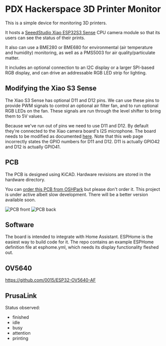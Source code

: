 # PDX Hackerspace 3D Printer Monitor

This is a simple device for monitoring 3D printers.

It hosts a [SeeedStudio Xiao ESP32S3 Sense](https://www.seeedstudio.com/XIAO-ESP32S3-Sense-p-5639.html) CPU camera module so that its users can see the status of their prints.

It also can use a BME280 or BME680 for environmental (air temperature and humidity) monitoring, as well as a PMS5003 for air quality/particulate matter.

It includes an optional connection to an I2C display or a larger SPI-based RGB display, and can drive an addressable RGB LED strip for lighting.

## Modifying the Xiao S3 Sense

The Xiao S3 Sense has optional D11 and D12 pins. We can use these pins
to provide PWM signals to control an optional air filter fan, and to
run optional RGB LEDs on the fan. These signals are run through the
level shifter to bring them to 5V values.

Because we've run out of pins we need to use D11 and D12. By default
they're connected to the Xiao camera board's I2S microphone. The board
needs to be modified as documented
[here](https://wiki.seeedstudio.com/xiao_esp32s3_pin_multiplexing/#step-1-cut-off-the-connection-between-j1-and-j2).
Note that this web page incorrectly states the GPIO numbers for D11
and D12. D11 is actually GPIO42 and D12 is actually GPIO41.

## PCB

The PCB is designed using KiCAD. Hardware revisions are stored in the hardware directory.

You can [order this PCB from OSHPark](https://oshpark.com/shared_projects/bLoBvODi) but please don't order it. This project is under active albeit slow development. There will be a better version available soon.

![PCB front](images/0.5.1-front.jpg) ![PCB back](images/0.5.2-back.jpg) 

## Software

The board is intended to integrate with Home Assistant. ESPHome is the easiest way to build code for it. The repo contains an example ESPHome definition file at esphome.yml, which needs its display functionality fleshed out.

## OV5640

https://github.com/0015/ESP32-OV5640-AF


## PrusaLink

Status observed:
- finished
- idle
- busy
- attention
- printing




